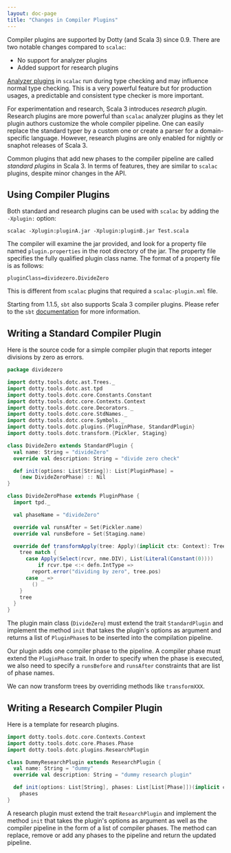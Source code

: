 ```yaml
---
layout: doc-page
title: "Changes in Compiler Plugins"
---
```


Compiler plugins are supported by Dotty (and Scala 3) since 0.9. There are two notable changes
compared to `scalac`:

- No support for analyzer plugins
- Added support for research plugins

[Analyzer plugins][1] in `scalac` run during type checking and may influence
normal type checking. This is a very powerful feature but for production usages,
a predictable and consistent type checker is more important.

For experimentation and research, Scala 3 introduces _research plugin_. Research plugins
are more powerful than `scalac` analyzer plugins as they let plugin authors customize
the whole compiler pipeline. One can easily replace the standard typer by a custom one or
create a parser for a domain-specific language. However, research plugins are only
enabled for nightly or snaphot releases of Scala 3.

Common plugins that add new phases to the compiler pipeline are called
_standard plugins_ in Scala 3. In terms of features, they are similar to
`scalac` plugins, despite minor changes in the API.

## Using Compiler Plugins

Both standard and research plugins can be used with `scalac` by adding the `-Xplugin:` option:

```shell
scalac -Xplugin:pluginA.jar -Xplugin:pluginB.jar Test.scala
```

The compiler will examine the jar provided, and look for a property file named
`plugin.properties` in the root directory of the jar. The property file specifies
the fully qualified plugin class name. The format of a property file is as follows:

```properties
pluginClass=dividezero.DivideZero
```

This is different from `scalac` plugins that required a `scalac-plugin.xml` file.

Starting from 1.1.5, `sbt` also supports Scala 3 compiler plugins. Please refer to the
`sbt` [documentation][2] for more information.

## Writing a Standard Compiler Plugin

Here is the source code for a simple compiler plugin that reports integer divisions by
zero as errors.

```scala
package dividezero

import dotty.tools.dotc.ast.Trees._
import dotty.tools.dotc.ast.tpd
import dotty.tools.dotc.core.Constants.Constant
import dotty.tools.dotc.core.Contexts.Context
import dotty.tools.dotc.core.Decorators._
import dotty.tools.dotc.core.StdNames._
import dotty.tools.dotc.core.Symbols._
import dotty.tools.dotc.plugins.{PluginPhase, StandardPlugin}
import dotty.tools.dotc.transform.{Pickler, Staging}

class DivideZero extends StandardPlugin {
  val name: String = "divideZero"
  override val description: String = "divide zero check"

  def init(options: List[String]): List[PluginPhase] =
    (new DivideZeroPhase) :: Nil
}

class DivideZeroPhase extends PluginPhase {
  import tpd._

  val phaseName = "divideZero"

  override val runsAfter = Set(Pickler.name)
  override val runsBefore = Set(Staging.name)

  override def transformApply(tree: Apply)(implicit ctx: Context): Tree = {
    tree match {
      case Apply(Select(rcvr, nme.DIV), List(Literal(Constant(0))))
          if rcvr.tpe <:< defn.IntType =>
        report.error("dividing by zero", tree.pos)
      case _ =>
        ()
    }
    tree
  }
}
```

The plugin main class (`DivideZero`) must extend the trait `StandardPlugin`
and implement the method `init` that takes the plugin's options as argument
and returns a list of `PluginPhase`s to be inserted into the compilation pipeline.

Our plugin adds one compiler phase to the pipeline. A compiler phase must extend
the `PluginPhase` trait. In order to specify when the phase is executed, we also
need to specify a `runsBefore` and `runsAfter` constraints that are list of phase
names.

We can now transform trees by overriding methods like `transformXXX`.

## Writing a Research Compiler Plugin

Here is a template for research plugins.

```scala
import dotty.tools.dotc.core.Contexts.Context
import dotty.tools.dotc.core.Phases.Phase
import dotty.tools.dotc.plugins.ResearchPlugin

class DummyResearchPlugin extends ResearchPlugin {
  val name: String = "dummy"
  override val description: String = "dummy research plugin"

  def init(options: List[String], phases: List[List[Phase]])(implicit ctx: Context): List[List[Phase]] =
    phases
}
```

A research plugin must extend the trait `ResearchPlugin`  and implement the
method `init` that takes the plugin's options as argument as well as the compiler
pipeline in the form of a list of compiler phases. The method can replace, remove
or add any phases to the pipeline and return the updated pipeline.


[1]: https://github.com/scala/scala/blob/2.13.x/src/compiler/scala/tools/nsc/typechecker/AnalyzerPlugins.scala
[2]: https://www.scala-sbt.org/1.x/docs/Compiler-Plugins.html
